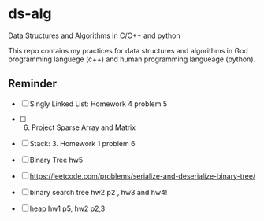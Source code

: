 # ds-alg

Data Structures and Algorithms in C/C++ and python

This repo contains my practices for data structures and algorithms in God programming languege (c++) and human programming langueage (python).

## Reminder

- [ ] Singly Linked List: Homework 4 problem 5
- [ ] 6. Project Sparse Array and Matrix
- [ ] Stack: 3. Homework 1 problem 6
- [ ] Binary Tree hw5
- [ ] <https://leetcode.com/problems/serialize-and-deserialize-binary-tree/>
- [ ] binary search tree hw2 p2 , hw3 and hw4!
- [ ] heap hw1 p5, hw2 p2,3

